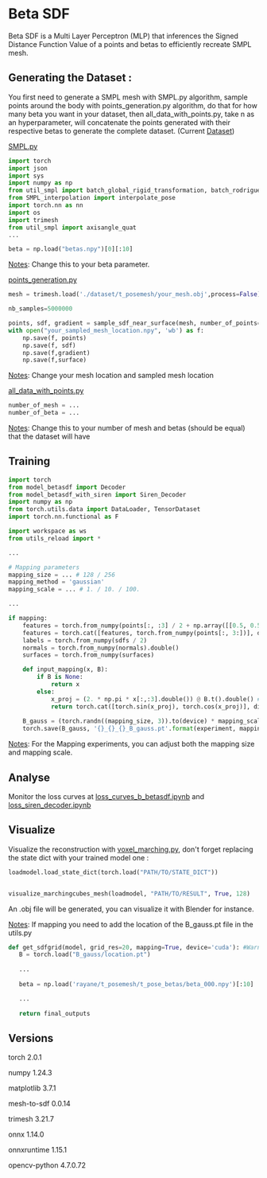 # Beta SDF 

Beta SDF is a Multi Layer Perceptron (MLP) that inferences the Signed Distance Function Value of a points and betas to efficiently recreate SMPL mesh.

## Generating the Dataset :

You first need to generate a SMPL mesh with SMPL.py algorithm, sample points around the body with points_generation.py algorithm, do that for how many beta you want in your dataset, then all_data_with_points.py, take n as an hyperparameter, will concatenate the points generated with their respective betas to generate the complete dataset. (Current [Dataset](https://drive.google.com/drive/folders/1CRCcVLe_lTOCqd4Tt3IZg3xKAp9NsXzv?usp=sharing))

[SMPL.py](/SMPL.py)
```python
import torch
import json
import sys
import numpy as np
from util_smpl import batch_global_rigid_transformation, batch_rodrigues, reflect_pose, quat2mat 
from SMPL_interpolation import interpolate_pose
import torch.nn as nn
import os
import trimesh
from util_smpl import axisangle_quat 
...

beta = np.load("betas.npy")[0][:10]
```
<u>Notes</u>:
Change this to your beta parameter.

[points_generation.py](/points_generation.py)
```python
mesh = trimesh.load('./dataset/t_posemesh/your_mesh.obj',process=False)

nb_samples=5000000

points, sdf, gradient = sample_sdf_near_surface(mesh, number_of_points=nb_samples,return_gradients=True)
with open("your_sampled_mesh_location.npy", 'wb') as f:
    np.save(f, points)
    np.save(f, sdf)
    np.save(f,gradient)
    np.save(f,surface)
```
<u>Notes</u>:
Change your mesh location and sampled mesh location

[all_data_with_points.py](/all_data_with_points.py)
```python
number_of_mesh = ...
number_of_beta = ...
```
<u>Notes</u>:
Change this to your number of mesh and betas (should be equal) that the dataset will have

## Training 

```python
import torch
from model_betasdf import Decoder
from model_betasdf_with_siren import Siren_Decoder
import numpy as np
from torch.utils.data import DataLoader, TensorDataset 
import torch.nn.functional as F

import workspace as ws
from utils_reload import *

...

# Mapping parameters
mapping_size = ... # 128 / 256
mapping_method = 'gaussian'
mapping_scale = ... # 1. / 10. / 100.

...

if mapping: 
    features = torch.from_numpy(points[:, :3] / 2 + np.array([[0.5, 0.5, 0.5]])).double()  # [0,1]
    features = torch.cat([features, torch.from_numpy(points[:, 3:])], dim=1)  # concatenate along dimension 1
    labels = torch.from_numpy(sdfs / 2)
    normals = torch.from_numpy(normals).double()
    surfaces = torch.from_numpy(surfaces)

    def input_mapping(x, B):
        if B is None:
            return x
        else:
            x_proj = (2. * np.pi * x[:,:3].double()) @ B.t().double() # when map size = 3 and batch size = 16384 : 16384 x 3 matmul 3 x 3 =  16384 x 3
            return torch.cat([torch.sin(x_proj), torch.cos(x_proj)], dim=-1).double() # 16384 x 6
    
    B_gauss = (torch.randn((mapping_size, 3)).to(device) * mapping_scale).double()
    torch.save(B_gauss, '{}_{}_{}_B_gauss.pt'.format(experiment, mapping_size,mapping_scale))
```

<u>Notes</u>:
For the Mapping experiments, you can adjust both the mapping size and mapping scale. 


## Analyse 

Monitor the loss curves at [loss_curves_b_betasdf.ipynb](/loss_curves_b_betasdf.ipynb) and [loss_siren_decoder.ipynb](/loss_siren_decoder.ipynb)


## Visualize

Visualize the reconstruction with [voxel_marching.py](/voxel_marching.py), don't forget replacing the state dict with your trained model one : 

```python
loadmodel.load_state_dict(torch.load("PATH/TO/STATE_DICT"))


visualize_marchingcubes_mesh(loadmodel, "PATH/TO/RESULT", True, 128)
```

An .obj file will be generated, you can visualize it with Blender for instance. 

<u>Notes</u>:
If mapping you need to add the location of the B_gauss.pt file in the utils.py
 ```python
 def get_sdfgrid(model, grid_res=20, mapping=True, device='cuda'): #Warning mapping actived
    B = torch.load("B_gauss/location.pt")
    
    ...
    
    beta = np.load('rayane/t_posemesh/t_pose_betas/beta_000.npy')[:10]

    ...
    
    return final_outputs
 
 ``` 

## Versions

torch                    2.0.1

numpy                    1.24.3

matplotlib               3.7.1

mesh-to-sdf              0.0.14

trimesh                  3.21.7

onnx                     1.14.0

onnxruntime              1.15.1

opencv-python            4.7.0.72
 
